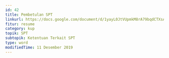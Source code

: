 ```yaml
---
id: 42
title: Pembetulan SPT
linkurl: https://docs.google.com/document/d/1yayL0JtVUpmkM8rA79bqdCTXsAjrXBhL33MX6Zh5YV4/edit?usp=drivesdk
fitur: resume
category: kup
topik: SPT
subtopik: Ketentuan Terkait SPT
type: word
modifiedTime: 11 Desember 2019
---
```


